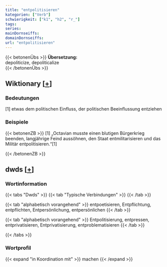 ```yaml
---
title: "entpolitisieren"
kategorien: ["Verb"]
schwierigkeit: ["k1", "h2", "r_"]
tags:
series:
mainDornseiffs:
domainDornseiffs:
url: "entpolitisieren"
---
```


{{< betonenÜbs >}}
**Übersetzung:**  
depoliticize, depoliticalize  
{{< /betonenÜbs >}}

## Wiktionary [[+](https://de.wiktionary.org/wiki/entpolitisieren)]

### Bedeutungen
[1] etwas dem politischen Einfluss, der politischen Beeinflussung entziehen  

### Beispiele
{{< betonenZB >}}
[1] „Octavian musste einen blutigen Bürgerkrieg beenden, langjährige Feind aussöhnen, den Staat entmilitarisieren und das Militär entpolitisieren.“[1]  

{{< /betonenZB >}}


## dwds [[+](https://www.dwds.de/wb/entpolitisieren)]

### Wortinformation
{{< tabs "Dwds" >}}
{{< tab "Typische Verbindungen" >}}
{{< /tab >}}

{{< tab "alphabetisch vorangehend" >}}
entpoetisieren, Entpflichtung, entpflichten, Entpersönlichung, entpersönlichen
{{< /tab >}}

{{< tab "alphabetisch vorangehend" >}}
Entpolitisierung, entpressen, entprivatisieren, Entprivatisierung, entproblematisieren
{{< /tab >}}

{{< /tabs >}}

### Wortprofil
{{< expand "in Koordination mit" >}} machen {{< /expand >}}

